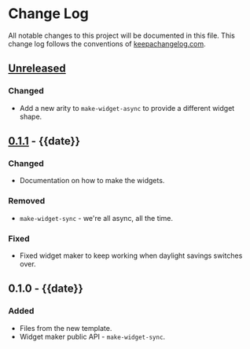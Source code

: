 # Change Log
All notable changes to this project will be documented in this file.
This change log follows the conventions of [keepachangelog.com](http://keepachangelog.com/).

## [Unreleased]
### Changed
- Add a new arity to `make-widget-async` to provide a different widget shape.

## [0.1.1] - {{date}}
### Changed
- Documentation on how to make the widgets.

### Removed
- `make-widget-sync` - we're all async, all the time.

### Fixed
- Fixed widget maker to keep working when daylight savings switches over.

## 0.1.0 - {{date}}
### Added
- Files from the new template.
- Widget maker public API - `make-widget-sync`.

[Unreleased]: https://github.com/your-name/{{name}}/compare/v0.1.1...HEAD
[0.1.1]: https://github.com/your-name/{{name}}/compare/v0.1.0...v0.1.1
[0.1.0]: https://github.com/your-name/{{name}}/releases/tag/v0.1.0

